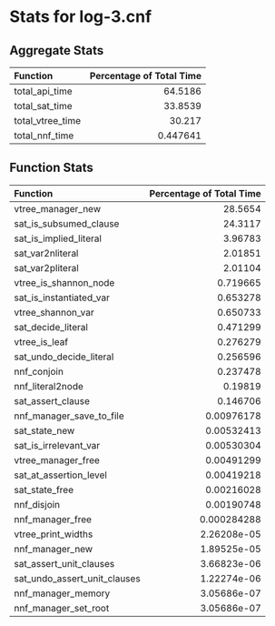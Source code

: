 # Stats for log-3.cnf

## Aggregate Stats
| Function         |   Percentage of Total Time |
|:-----------------|---------------------------:|
| total_api_time   |                  64.5186   |
| total_sat_time   |                  33.8539   |
| total_vtree_time |                  30.217    |
| total_nnf_time   |                   0.447641 |

## Function Stats
| Function                     |   Percentage of Total Time |
|:-----------------------------|---------------------------:|
| vtree_manager_new            |               28.5654      |
| sat_is_subsumed_clause       |               24.3117      |
| sat_is_implied_literal       |                3.96783     |
| sat_var2nliteral             |                2.01851     |
| sat_var2pliteral             |                2.01104     |
| vtree_is_shannon_node        |                0.719665    |
| sat_is_instantiated_var      |                0.653278    |
| vtree_shannon_var            |                0.650733    |
| sat_decide_literal           |                0.471299    |
| vtree_is_leaf                |                0.276279    |
| sat_undo_decide_literal      |                0.256596    |
| nnf_conjoin                  |                0.237478    |
| nnf_literal2node             |                0.19819     |
| sat_assert_clause            |                0.146706    |
| nnf_manager_save_to_file     |                0.00976178  |
| sat_state_new                |                0.00532413  |
| sat_is_irrelevant_var        |                0.00530304  |
| vtree_manager_free           |                0.00491299  |
| sat_at_assertion_level       |                0.00419218  |
| sat_state_free               |                0.00216028  |
| nnf_disjoin                  |                0.00190748  |
| nnf_manager_free             |                0.000284288 |
| vtree_print_widths           |                2.26208e-05 |
| nnf_manager_new              |                1.89525e-05 |
| sat_assert_unit_clauses      |                3.66823e-06 |
| sat_undo_assert_unit_clauses |                1.22274e-06 |
| nnf_manager_memory           |                3.05686e-07 |
| nnf_manager_set_root         |                3.05686e-07 |